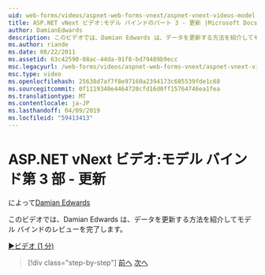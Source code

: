 ```yaml
---
uid: web-forms/videos/aspnet-web-forms-vnext/aspnet-vnext-videos-model-binding-part-3-updating
title: ASP.NET vNext ビデオ:モデル バインドのパート 3 - 更新 |Microsoft Docs
author: DamianEdwards
description: このビデオでは、Damian Edwards は、データを更新する方法を紹介してモデル バインドのレビューを完了します。
ms.author: riande
ms.date: 08/22/2011
ms.assetid: 63c42590-08ac-44da-91f8-bd79489b9ecc
msc.legacyurl: /web-forms/videos/aspnet-web-forms-vnext/aspnet-vnext-videos-model-binding-part-3-updating
msc.type: video
ms.openlocfilehash: 25638d7af7f8e97160a2394173c685539fde1c68
ms.sourcegitcommit: 0f1119340e4464720cfd16d0ff15764746ea1fea
ms.translationtype: MT
ms.contentlocale: ja-JP
ms.lasthandoff: 04/09/2019
ms.locfileid: "59413413"
---
```

# <a name="aspnet-vnext-videos-model-binding-part-3---updating"></a>ASP.NET vNext ビデオ:モデル バインド第 3 部 - 更新

によって[Damian Edwards](https://github.com/DamianEdwards)

このビデオでは、Damian Edwards は、データを更新する方法を紹介してモデル バインドのレビューを完了します。

[&#9654;ビデオ (1 分)](https://channel9.msdn.com/Blogs/ASP-NET-Site-Videos/aspnet-vnext-videos-model-binding-part-3-updating)

> [!div class="step-by-step"]
> [前へ](aspnet-vnext-videos-model-binding-part-2-filtering.md)
> [次へ](aspnet-45-web-forms-model-binding.md)
